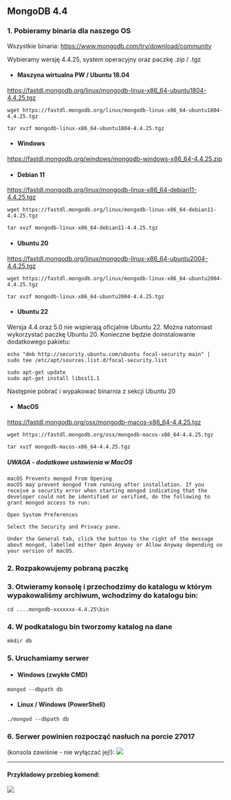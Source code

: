 ## MongoDB 4.4

### 1. Pobieramy binaria dla naszego OS

Wszystkie binaria:
https://www.mongodb.com/try/download/community

Wybieramy wersję 4.4.25, system operacyjny oraz paczkę .zip / .tgz

- #### Maszyna wirtualna PW / Ubuntu 18.04
https://fastdl.mongodb.org/linux/mongodb-linux-x86_64-ubuntu1804-4.4.25.tgz

```
wget https://fastdl.mongodb.org/linux/mongodb-linux-x86_64-ubuntu1804-4.4.25.tgz

tar xvzf mongodb-linux-x86_64-ubuntu1804-4.4.25.tgz
```

- #### Windows
https://fastdl.mongodb.org/windows/mongodb-windows-x86_64-4.4.25.zip

- #### Debian 11
https://fastdl.mongodb.org/linux/mongodb-linux-x86_64-debian11-4.4.25.tgz

```
wget https://fastdl.mongodb.org/linux/mongodb-linux-x86_64-debian11-4.4.25.tgz

tar xvzf mongodb-linux-x86_64-debian11-4.4.25.tgz
```

- #### Ubuntu 20
https://fastdl.mongodb.org/linux/mongodb-linux-x86_64-ubuntu2004-4.4.25.tgz

```
wget https://fastdl.mongodb.org/linux/mongodb-linux-x86_64-ubuntu2004-4.4.25.tgz

tar xvzf mongodb-linux-x86_64-ubuntu2004-4.4.25.tgz
```

- #### Ubuntu 22
Wersja 4.4 oraz 5.0 nie wspierają oficjalnie Ubuntu 22. Można natomiast wykorzystać paczkę Ubuntu 20. Konieczne będzie doinstalowanie dodatkowego pakietu:

```
echo "deb http://security.ubuntu.com/ubuntu focal-security main" | sudo tee /etc/apt/sources.list.d/focal-security.list

sudo apt-get update
sudo apt-get install libssl1.1
```
Następnie pobrać i wypakować binarnia z sekcji Ubuntu 20

- #### MacOS

https://fastdl.mongodb.org/osx/mongodb-macos-x86_64-4.4.25.tgz

```
wget https://fastdl.mongodb.org/osx/mongodb-macos-x86_64-4.4.25.tgz

tar xvzf mongodb-macos-x86_64-4.4.25.tgz
```
##### UWAGA - dodatkowe ustawienia w MacOS  
```
macOS Prevents mongod From Opening
macOS may prevent mongod from running after installation. If you receive a security error when starting mongod indicating that the developer could not be identified or verified, do the following to grant mongod access to run:

Open System Preferences

Select the Security and Privacy pane.

Under the General tab, click the button to the right of the message about mongod, labelled either Open Anyway or Allow Anyway depending on your version of macOS.
```


### 2. Rozpakowujemy pobraną paczkę
### 3. Otwieramy konsolę i przechodzimy do katalogu w którym wypakowaliśmy archiwum, wchodzimy do katalogu bin:
```
cd ....mongodb-xxxxxxx-4.4.25\bin
```
### 4. W podkatalogu bin tworzomy katalog na dane
```
mkdir db
```
### 5. Uruchamiamy serwer

- #### Windows (zwykłe CMD)
```
mongod --dbpath db
```

- #### Linux / Windows (PowerShell)
```
./mongod --dbpath db
```




### 6. Serwer powinien rozpocząć nasłuch na porcie 27017 
(konsola zawiśnie - nie wyłączać jej!):
![](https://i.imgur.com/DgypFgd.png)


--------------------------------------
#### Przykładowy przebieg komend:
![](https://i.imgur.com/9y04uDD.png)

